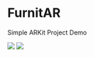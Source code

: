 # FurnitAR
Simple ARKit Project Demo

![](https://media.giphy.com/media/Vd7gsRfHFDzzYg1dOb/giphy.gif)
![](https://media.giphy.com/media/f8ta2h9xZAJRmY7Vjz/giphy.gif)

